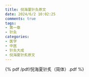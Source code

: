 ```yaml
---
title: 倪海厦针灸原文
date: 2024/6/2 10:02:25
comments: true
tags: 
- 第一章
- 针灸
categories: 
- 医学
- 中医
- 针灸大成
- 倪海夏针炙原文
---
```


{% pdf /pdf/倪海夏针炙（简体）.pdf %}